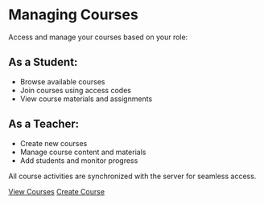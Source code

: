 # Managing Courses

Access and manage your courses based on your role:

## As a Student:
- Browse available courses
- Join courses using access codes
- View course materials and assignments

## As a Teacher:
- Create new courses
- Manage course content and materials
- Add students and monitor progress

All course activities are synchronized with the server for seamless access.

[View Courses](command:intelligent-ide.openCourses)
[Create Course](command:intelligent-ide.course.create)